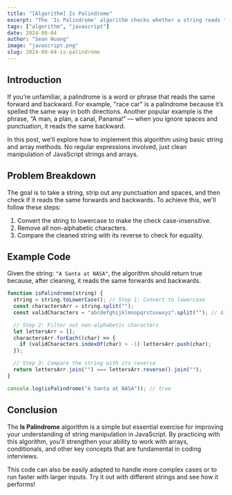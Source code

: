 ```yaml
---
title: "[Algorithm] Is Palindrome"
excerpt: "The 'Is Palindrome' algorithm checks whether a string reads the same forward and backward, ignoring spaces and punctuation. It's a simple yet classic algorithm that can be easily implemented with JavaScript string and array manipulation."
tags: ["algorithm", "javascript"]
date: 2024-09-04
author: "Sean Huang"
image: "javascript.png"
slug: 2024-09-04-is-palindrome
---
```


## Introduction

If you’re unfamiliar, a palindrome is a word or phrase that reads the same forward and backward. For example, "race car" is a palindrome because it’s spelled the same way in both directions. Another popular example is the phrase, “A man, a plan, a canal, Panama!” — when you ignore spaces and punctuation, it reads the same backward.

In this post, we'll explore how to implement this algorithm using basic string and array methods. No regular expressions involved, just clean manipulation of JavaScript strings and arrays.

## Problem Breakdown

The goal is to take a string, strip out any punctuation and spaces, and then check if it reads the same forwards and backwards. To achieve this, we'll follow these steps:

1. Convert the string to lowercase to make the check case-insensitive.
2. Remove all non-alphabetic characters.
3. Compare the cleaned string with its reverse to check for equality.

## Example Code

Given the string: `"A Santa at NASA"`, the algorithm should return true because, after cleaning, it reads the same forwards and backwards.

```javascript
function isPalindrome(string) {
  string = string.toLowerCase(); // Step 1: Convert to lowercase
  const charactersArr = string.split("");
  const validCharacters = "abcdefghijklmnopqrstuvwxyz".split(""); // Alphabet array

  // Step 2: Filter out non-alphabetic characters
  let lettersArr = [];
  charactersArr.forEach((char) => {
    if (validCharacters.indexOf(char) > -1) lettersArr.push(char);
  });

  // Step 3: Compare the string with its reverse
  return lettersArr.join("") === lettersArr.reverse().join("");
}

console.log(isPalindrome("A Santa at NASA")); // true
```

## Conclusion

The **Is Palindrome** algorithm is a simple but essential exercise for improving your understanding of string manipulation in JavaScript. By practicing with this algorithm, you'll strengthen your ability to work with arrays, conditionals, and other key concepts that are fundamental in coding interviews.

This code can also be easily adapted to handle more complex cases or to run faster with larger inputs. Try it out with different strings and see how it performs!
